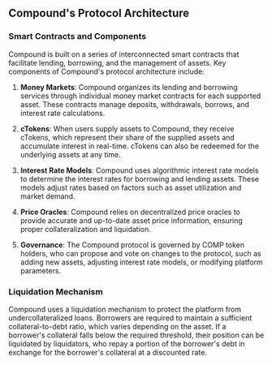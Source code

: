 ## Compound's Protocol Architecture

### Smart Contracts and Components

Compound is built on a series of interconnected smart contracts that facilitate lending, borrowing, and the management of assets. Key components of Compound's protocol architecture include:

1. **Money Markets**: Compound organizes its lending and borrowing services through individual money market contracts for each supported asset. These contracts manage deposits, withdrawals, borrows, and interest rate calculations.

2. **cTokens**: When users supply assets to Compound, they receive cTokens, which represent their share of the supplied assets and accumulate interest in real-time. cTokens can also be redeemed for the underlying assets at any time.

3. **Interest Rate Models**: Compound uses algorithmic interest rate models to determine the interest rates for borrowing and lending assets. These models adjust rates based on factors such as asset utilization and market demand.

4. **Price Oracles**: Compound relies on decentralized price oracles to provide accurate and up-to-date asset price information, ensuring proper collateralization and liquidation.

5. **Governance**: The Compound protocol is governed by COMP token holders, who can propose and vote on changes to the protocol, such as adding new assets, adjusting interest rate models, or modifying platform parameters.

### Liquidation Mechanism

Compound uses a liquidation mechanism to protect the platform from undercollateralized loans. Borrowers are required to maintain a sufficient collateral-to-debt ratio, which varies depending on the asset. If a borrower's collateral falls below the required threshold, their position can be liquidated by liquidators, who repay a portion of the borrower's debt in exchange for the borrower's collateral at a discounted rate.
